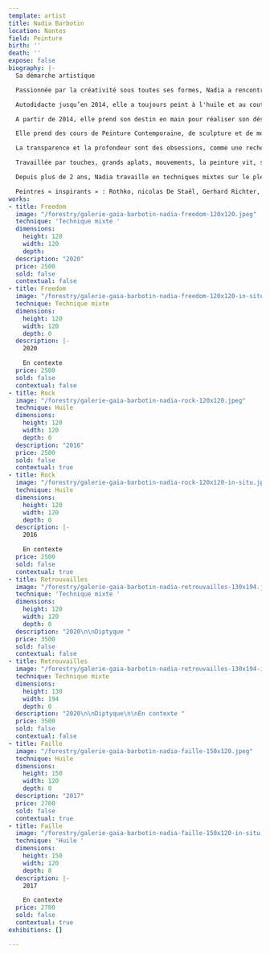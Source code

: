 ```yaml
---
template: artist
title: Nadia Barbotin
location: Nantes
field: Peinture
birth: ''
death: ''
expose: false
biography: |-
  Sa démarche artistique

  Passionnée par la créativité sous toutes ses formes, Nadia a rencontré des artistes de tous milieux qui ont impulsé son orientation actuelle vers la peinture.

  Autodidacte jusqu’en 2014, elle a toujours peint à l'huile et au couteau mais Nadia s'ouvre de plus en plus à de nouvelles techniques et médiums avec les spalters, les shapers, les encres acryliques et alcooliques, l'acrylique, quitte à les mélanger pour donner plus de force, de transparence à ses œuvres.

  A partir de 2014, elle prend son destin en main pour réaliser son désir le plus profond, peindre à plein-temps.

  Elle prend des cours de Peinture Contemporaine, de sculpture et de modèle vivant aux Beaux-Arts de Nantes et aux Ateliers de la Gobinière à Orvault, afin d’expérimenter différentes voies artistiques. Nadia fait le choix de réaliser majoritairement ses propres toiles et couleurs (pigments) dans un esprit d'artisanat de qualité. Inspirée par les impressionnistes pour leur lumière, leur mouvement et leurs couleurs vives, émerveillée par les expressionnistes abstraits pour leur langage émotionnel véhément et spontané, et par l’Action painting pour le geste physique et l’énergie, Nadia essaie de traduire dans ses œuvres, un mélange de tous ces mouvements. Le chant qu’elle pratique depuis plus de 20 ans, l’aide également à trouver ses inspirations dans le rythme de ses peintures. Depuis, Nadia utilise toutes ses compétences et connaissances en synergie pour peindre des œuvres sur toiles et papiers qui sont sources d’émotions, de sentiments, de réflexion, de ressenti.

  La transparence et la profondeur sont des obsessions, comme une recherche de vérité absolue. Nadia tend constamment à travailler avec la lumière pour que la peinture se révèle également dans son intimité. La couleur est toujours à l’honneur, de préférence éclatante, vibrant ainsi sous la lumière.Parfois, la matière s’invite, telle une sculpture picturale verticale, donnant ainsi du relief aux supports. La toile est presque blanche et la composition se dessine au fur et à mesure selon l’humeur du moment.

  Travaillée par touches, grands aplats, mouvements, la peinture vit, se transforme et dialogue enfin avec son spectateur. Car le plus important est la stimulation de cet écho, cette résonance dans l’histoire de chacun, l’exploration de son propre rythme, de sa propre intimité lors de la rencontre avec l’oeuvre.

  Depuis plus de 2 ans, Nadia travaille en techniques mixtes sur le plexiglas, qui lui ouvre de nouvelles perspectives dans l’approche de la peinture, un mélange entre une œuvre picturale et un volume, que l’on peut toucher, manipuler, regarder sous tous les angles. De cette quête omniprésente de la lumière est née la série des Vitraux Contemporains.

  Peintres « inspirants » : Rothko, nicolas De Staël, Gerhard Richter, Pierre Soulages, Alberto Burri, Zao Wou-KI, Hans Hartung, Kokichi Umezaki…
works:
- title: Freedom
  image: "/forestry/galerie-gaia-barbotin-nadia-freedom-120x120.jpeg"
  technique: 'Technique mixte '
  dimensions:
    height: 120
    width: 120
    depth: 
  description: "2020"
  price: 2500
  sold: false
  contextual: false
- title: Freedom
  image: "/forestry/galerie-gaia-barbotin-nadia-freedom-120x120-in-situ.JPG"
  technique: Technique mixte
  dimensions:
    height: 120
    width: 120
    depth: 0
  description: |-
    2020

    En contexte
  price: 2500
  sold: false
  contextual: false
- title: Rock
  image: "/forestry/galerie-gaia-barbotin-nadia-rock-120x120.jpeg"
  technique: Huile
  dimensions:
    height: 120
    width: 120
    depth: 0
  description: "2016"
  price: 2500
  sold: false
  contextual: true
- title: Rock
  image: "/forestry/galerie-gaia-barbotin-nadia-rock-120x120-in-situ.jpeg"
  technique: Huile
  dimensions:
    height: 120
    width: 120
    depth: 0
  description: |-
    2016

    En contexte
  price: 2500
  sold: false
  contextual: true
- title: Retrouvailles
  image: "/forestry/galerie-gaia-barbotin-nadia-retrouvailles-130x194.jpeg"
  technique: 'Technique mixte '
  dimensions:
    height: 120
    width: 120
    depth: 0
  description: "2020\n\nDiptyque "
  price: 3500
  sold: false
  contextual: false
- title: Retrouvailles
  image: "/forestry/galerie-gaia-barbotin-nadia-retrouvailles-130x194-in-situ.jpeg"
  technique: Technique mixte
  dimensions:
    height: 130
    width: 194
    depth: 0
  description: "2020\n\nDiptyque\n\nEn contexte "
  price: 3500
  sold: false
  contextual: false
- title: Faille
  image: "/forestry/galerie-gaia-barbotin-nadia-faille-150x120.jpeg"
  technique: Huile
  dimensions:
    height: 150
    width: 120
    depth: 0
  description: "2017"
  price: 2700
  sold: false
  contextual: true
- title: Faille
  image: "/forestry/galerie-gaia-barbotin-nadia-faille-150x120-in-situ.jpeg"
  technique: 'Huile '
  dimensions:
    height: 150
    width: 120
    depth: 0
  description: |-
    2017

    En contexte
  price: 2700
  sold: false
  contextual: true
exhibitions: []

---
```

